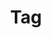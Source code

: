 ---
title: Tag
tags:
icon: tag
svg: '<svg xmlns="http://www.w3.org/2000/svg" width="24" height="24" fill="none" viewBox="0 0 24 24" stroke-width="1.5" stroke-linecap="round" stroke-linejoin="round" stroke="currentColor"><path d="M4.472 5.5H14.77a2 2 0 0 1 1.396.568l5.35 5.216a1 1 0 0 1 0 1.432l-5.35 5.216a2 2 0 0 1-1.396.568H4.472c-.95 0-2.222-.541-2.222-1.625v-9.75C2.25 6.041 3.523 5.5 4.472 5.5Z"/></svg>'
---